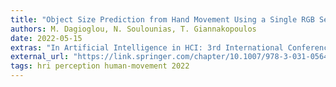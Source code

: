 ```yaml
---
title: "Object Size Prediction from Hand Movement Using a Single RGB Sensor"
authors: M. Dagioglou, N. Soulounias, T. Giannakopoulos
date: 2022-05-15
extras: "In Artificial Intelligence in HCI: 3rd International Conference, AI-HCI 2022, Held as Part of the 24th HCI International Conference, HCII 2022, Virtual Event, June 26–July 1, 2022, Proceedings, pp. 369-386. Cham: Springer International Publishing, 2022."
external_url: "https://link.springer.com/chapter/10.1007/978-3-031-05643-7_24"
tags: hri perception human-movement 2022
---
```

